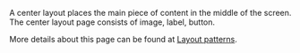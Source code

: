 ﻿A center layout places the main piece of content in the middle of the screen.
The center layout page consists of image, label, button.

More details about this page can be found at [Layout patterns](https://developer.samsung.com/galaxy-watch/design/visual-design/layout).
